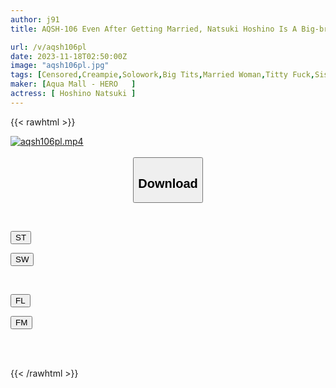 ```yaml
---
author: j91
title: AQSH-106 Even After Getting Married, Natsuki Hoshino Is A Big-breasted Younger Sister Who Loves Her Brother So Much That She Forgives Him For Anything.

url: /v/aqsh106pl
date: 2023-11-18T02:50:00Z
image: "aqsh106pl.jpg"
tags: [Censored,Creampie,Solowork,Big Tits,Married Woman,Titty Fuck,Sister	 ]
maker: [Aqua Mall - HERO   ]
actress: [ Hoshino Natsuki ]
---
```



{{< rawhtml >}}

<div class="video" data-videoid="L3qYpAlvbZiR0YA">
    <a href="javascript:;">
        <img src="/v/aqsh106pl/aqsh106pl.jpg" width="WIDTH" height="HEIGHT" alt="aqsh106pl.mp4" loading="lazy">
    </a>
</div>

<script type="text/javascript" src="https://j91.asia/asset/on-demand-st.js"></script>

<br>
  <link rel="stylesheet" href="https://j91.asia/asset/bs5.css">
  
  <center>
  <button class="btn btn-primary" type="button" data-bs-toggle="collapse" data-bs-target=".multi-collapse" aria-expanded="false" aria-controls="multiCollapseExample1 multiCollapseExample2"><h2>Download</h2></button></center>
</p>
<div class="row">
  <div class="col">
    <div class="collapse multi-collapse" id="multiCollapseExample1">
      <div class="card card-body">
	      	      <br>
<div class="buttons">  
<p><a href="https://streamtape.to/v/L3qYpAlvbZiR0YA" target="_blank"><button class="btn-hover color-3"><i class="fa fa-download"></i> ST</button></a></p>
<p><a href="https://sfastwish.com/z4pq79aphh63" target="_blank"><button class="btn-hover color-2"><i class="fa fa-download"></i> SW</button></a></p></div>
    </div>
  </div>
</div>
  <div class="col">
    <div class="collapse multi-collapse" id="multiCollapseExample2">
      <div class="card card-body">
	      <br>
<div class="buttons">
<p><a href="https://filelions.online/f/tcb9rl6iq40r" target="_blank"><button class="btn-hover color-9"><i class="fa fa-download"></i> FL</button></a></p>
<p><a href="https://filemoon.sx/d/lod0bkqhfkvc" target="_blank"><button class="btn-hover color-8"><i class="fa fa-download"></i> FM</button></a></p></div>
<br><br>
      </div>
    </div>
  </div>
</div>

{{< /rawhtml >}}
